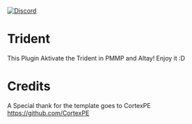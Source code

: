 [![Discord](https://img.shields.io/discord/427472879072968714.svg?style=flat-square&label=discord&colorB=7289da)](https://discord.gg/XwXKuvy)
# Trident
This Plugin Aktivate the Trident in PMMP and Altay! Enjoy it :D

# Credits
A Special thank for the template goes to CortexPE
https://github.com/CortexPE
